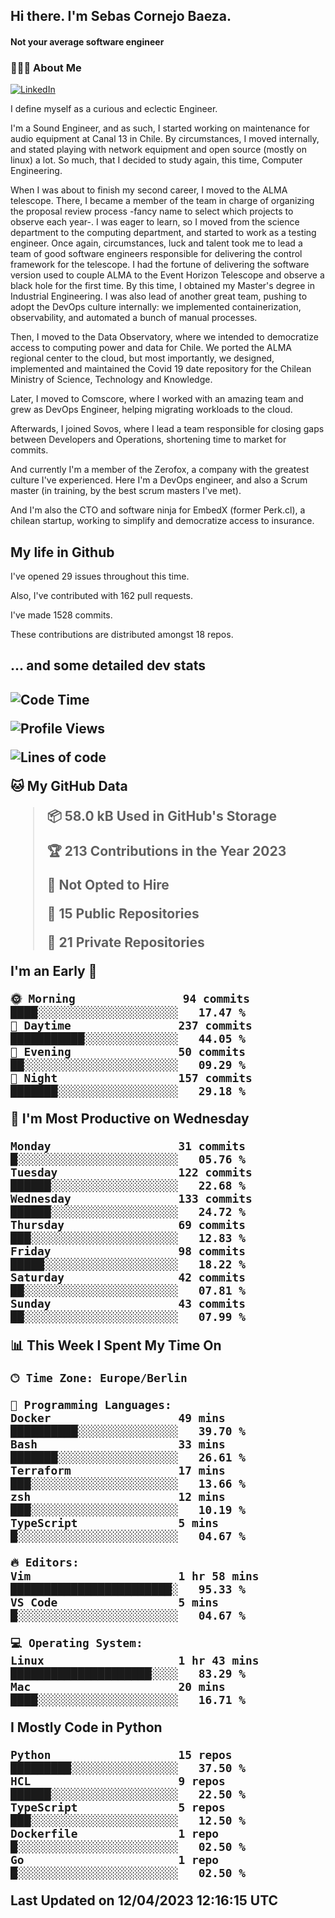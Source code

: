 <h2> Hi there.  I'm Sebas Cornejo Baeza.</h2>
<h4> Not your average software engineer</h4>
<h3> 👨🏻‍💻 About Me </h3>
<a href="http://linkedin.com/in/sebastian-cornejo-baeza/"><img alt="LinkedIn" src="https://img.shields.io/badge/Sebas%20Cornejo%20-informational?style=appveyor&logo=linkedin"></a>


I define myself as a curious and eclectic Engineer.

I'm a Sound Engineer, and as such, I started working on maintenance for audio equipment at Canal 13 in Chile.
By circumstances, I moved internally, and stated playing with network equipment and open source (mostly on linux) 
a lot. So much, that I decided to study again, this time, Computer Engineering.

When I was about to finish my second career, I moved to the ALMA telescope. There, I became a member of the team
in charge of organizing the proposal review process -fancy name to select which projects to observe each year-. 
I was eager to learn, so I moved from the science department to the computing department, and started to work as 
a testing engineer. Once again, circumstances, luck and talent took me to lead a team of good software engineers 
responsible for delivering the control framework for the telescope. I had the fortune of delivering the software
version used to couple ALMA to the Event Horizon Telescope and observe a black hole for the first time.
By this time, I obtained my Master's degree in Industrial Engineering.
I was also lead of another great team, pushing to adopt the DevOps culture internally: we implemented containerization, observability, and automated a bunch of manual processes.

Then, I moved to the Data Observatory, where we intended to democratize access to computing power
and data for Chile. We ported the ALMA regional center to the cloud, but most importantly, we designed, implemented
and maintained the Covid 19 date repository for the Chilean Ministry of Science, Technology and Knowledge.

Later, I moved to Comscore, where I worked with an amazing team and grew as DevOps Engineer, helping migrating workloads to the cloud.

Afterwards, I joined Sovos, where I lead a team responsible for closing gaps between Developers and Operations, shortening time to market for commits.

And currently I'm a member of the Zerofox, a company with the greatest culture I've experienced. Here I'm a DevOps
engineer, and also a Scrum master (in training, by the best scrum masters I've met).
 
And I'm also the CTO and software ninja for EmbedX (former Perk.cl), a chilean startup, working to simplify and democratize access to insurance.

<h2> My life in Github </h2>

I've opened 29 issues throughout this time.

Also, I've contributed with 162 pull requests.

I've made 1528 commits.

These contributions are distributed amongst 18 repos.

<h2>... and some detailed dev stats<h2>

<!--START_SECTION:waka-->
![Code Time](http://img.shields.io/badge/Code%20Time-310%20hrs%2054%20mins-blue)

![Profile Views](http://img.shields.io/badge/Profile%20Views-0-blue)

![Lines of code](https://img.shields.io/badge/From%20Hello%20World%20I%27ve%20Written-620.7%20thousand%20lines%20of%20code-blue)

**🐱 My GitHub Data** 

> 📦 58.0 kB Used in GitHub's Storage 
 > 
> 🏆 213 Contributions in the Year 2023
 > 
> 🚫 Not Opted to Hire
 > 
> 📜 15 Public Repositories 
 > 
> 🔑 21 Private Repositories 
 > 
**I'm an Early 🐤** 

```text
🌞 Morning                94 commits          ████░░░░░░░░░░░░░░░░░░░░░   17.47 % 
🌆 Daytime                237 commits         ███████████░░░░░░░░░░░░░░   44.05 % 
🌃 Evening                50 commits          ██░░░░░░░░░░░░░░░░░░░░░░░   09.29 % 
🌙 Night                  157 commits         ███████░░░░░░░░░░░░░░░░░░   29.18 % 
```
📅 **I'm Most Productive on Wednesday** 

```text
Monday                   31 commits          █░░░░░░░░░░░░░░░░░░░░░░░░   05.76 % 
Tuesday                  122 commits         ██████░░░░░░░░░░░░░░░░░░░   22.68 % 
Wednesday                133 commits         ██████░░░░░░░░░░░░░░░░░░░   24.72 % 
Thursday                 69 commits          ███░░░░░░░░░░░░░░░░░░░░░░   12.83 % 
Friday                   98 commits          █████░░░░░░░░░░░░░░░░░░░░   18.22 % 
Saturday                 42 commits          ██░░░░░░░░░░░░░░░░░░░░░░░   07.81 % 
Sunday                   43 commits          ██░░░░░░░░░░░░░░░░░░░░░░░   07.99 % 
```


📊 **This Week I Spent My Time On** 

```text
🕑︎ Time Zone: Europe/Berlin

💬 Programming Languages: 
Docker                   49 mins             ██████████░░░░░░░░░░░░░░░   39.70 % 
Bash                     33 mins             ███████░░░░░░░░░░░░░░░░░░   26.61 % 
Terraform                17 mins             ███░░░░░░░░░░░░░░░░░░░░░░   13.66 % 
zsh                      12 mins             ███░░░░░░░░░░░░░░░░░░░░░░   10.19 % 
TypeScript               5 mins              █░░░░░░░░░░░░░░░░░░░░░░░░   04.67 % 

🔥 Editors: 
Vim                      1 hr 58 mins        ████████████████████████░   95.33 % 
VS Code                  5 mins              █░░░░░░░░░░░░░░░░░░░░░░░░   04.67 % 

💻 Operating System: 
Linux                    1 hr 43 mins        █████████████████████░░░░   83.29 % 
Mac                      20 mins             ████░░░░░░░░░░░░░░░░░░░░░   16.71 % 
```

**I Mostly Code in Python** 

```text
Python                   15 repos            █████████░░░░░░░░░░░░░░░░   37.50 % 
HCL                      9 repos             ██████░░░░░░░░░░░░░░░░░░░   22.50 % 
TypeScript               5 repos             ███░░░░░░░░░░░░░░░░░░░░░░   12.50 % 
Dockerfile               1 repo              █░░░░░░░░░░░░░░░░░░░░░░░░   02.50 % 
Go                       1 repo              █░░░░░░░░░░░░░░░░░░░░░░░░   02.50 % 
```




 Last Updated on 12/04/2023 12:16:15 UTC
<!--END_SECTION:waka-->
